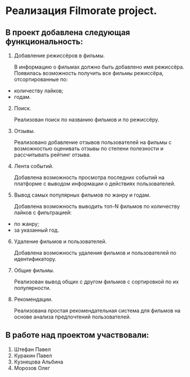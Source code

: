 # Реализация Filmorate project.
## В проект добавлена следующая функциональность:

1. Добавление режиссёров в фильмы.

   В информацию о фильмах должно быть добавлено имя режиссёра.
   Появилась возможность получить все фильмы режиссёра, отсортированные по:
- количеству лайков;
- годам.
2. Поиск.
   
   Реализован поиск по названию фильмов и по режиссёру.
3. Отзывы.

   Реализовано добавление отзывов пользователей на фильмы с возможностью оценивать отзывы по степени полезности и рассчитывать рейтинг отзыва.
4. Лента событий.

   Добавлена возможность просмотра последних событий на платформе с выводом информации о действиях пользователей.
5. Вывод самых популярных фильмов по жанру и годам.

   Добавлена возможность выводить топ-N фильмов по количеству лайков с фильтрацией:
- по жанру;
- за указанный год.
6. Удаление фильмов и пользователей.

   Добавлена возможность удаления фильмов и пользователей по идентификатору.
7. Общие фильмы.

   Реализован вывод общих с другом фильмов с сортировкой по их популярности.
8. Рекомендации.

   Реализована простая рекомендательная система для фильмов на основе анализа предпочтений пользователей.

## В работе над проектом участвовали:

1. Штефан Павел
2. Куракин Павел
3. Кузнецова Альбина
4. Морозов Олег
